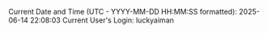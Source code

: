 Current Date and Time (UTC - YYYY-MM-DD HH:MM:SS formatted): 2025-06-14 22:08:03
Current User's Login: luckyaiman
